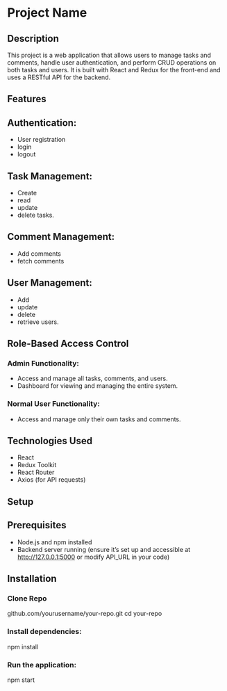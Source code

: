 # Project Name
## Description
This project is a web application that allows users to manage tasks and comments, handle user authentication, and perform CRUD operations on both tasks and users. It is built with React and Redux for the front-end and uses a RESTful API for the backend.

## Features
## Authentication: 
* User registration
* login
* logout
## Task Management: 
* Create
* read
* update
* delete tasks.
## Comment Management: 
* Add comments
* fetch comments 
## User Management: 
* Add
* update
* delete
* retrieve users.

## Role-Based Access Control
### Admin Functionality:

* Access and manage all tasks, comments, and users.
* Dashboard for viewing and managing the entire system.

### Normal User Functionality:
* Access and manage only their own tasks and comments.

## Technologies Used
* React
* Redux Toolkit
* React Router
* Axios (for API requests)

## Setup
## Prerequisites
* Node.js and npm installed
* Backend server running (ensure it’s set up and accessible at http://127.0.0.1:5000 or modify API_URL in your code)


## Installation
### Clone Repo
github.com/yourusername/your-repo.git
cd your-repo

### Install dependencies:
npm install

### Run the application:
npm start

